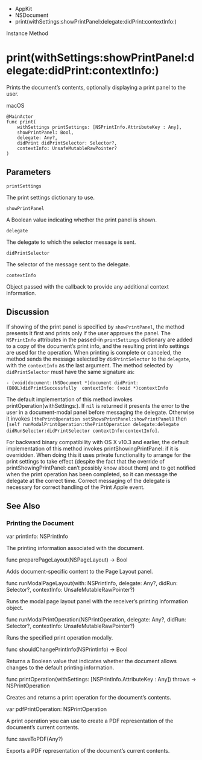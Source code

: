 

- AppKit
- NSDocument
-  print(withSettings:showPrintPanel:delegate:didPrint:contextInfo:) 

Instance Method

# print(withSettings:showPrintPanel:delegate:didPrint:contextInfo:)

Prints the document’s contents, optionally displaying a print panel to the user.

macOS

``` source
@MainActor
func print(
    withSettings printSettings: [NSPrintInfo.AttributeKey : Any],
    showPrintPanel: Bool,
    delegate: Any?,
    didPrint didPrintSelector: Selector?,
    contextInfo: UnsafeMutableRawPointer?
)
```

## Parameters 

`printSettings`  

The print settings dictionary to use.

`showPrintPanel`  

A Boolean value indicating whether the print panel is shown.

`delegate`  

The delegate to which the selector message is sent.

`didPrintSelector`  

The selector of the message sent to the delegate.

`contextInfo`  

Object passed with the callback to provide any additional context information.

## Discussion

If showing of the print panel is specified by `showPrintPanel`, the method presents it first and prints only if the user approves the panel. The `NSPrintInfo` attributes in the passed-in `printSettings` dictionary are added to a copy of the document’s print info, and the resulting print info settings are used for the operation. When printing is complete or canceled, the method sends the message selected by `didPrintSelector` to the `delegate`, with the `contextInfo` as the last argument. The method selected by `didPrintSelector` must have the same signature as:

```
- (void)document:(NSDocument *)document didPrint:(BOOL)didPrintSuccessfully  contextInfo: (void *)contextInfo
```

The default implementation of this method invokes printOperation(withSettings:). If `nil` is returned it presents the error to the user in a document-modal panel before messaging the delegate. Otherwise it invokes `[thePrintOperation setShowsPrintPanel:showPrintPanel]` then `[self runModalPrintOperation:thePrintOperation delegate:delegate didRunSelector:didPrintSelector contextInfo:contextInfo]`.

For backward binary compatibility with OS X v10.3 and earlier, the default implementation of this method invokes printShowingPrintPanel: if it is overridden. When doing this it uses private functionality to arrange for the print settings to take effect (despite the fact that the override of printShowingPrintPanel: can’t possibly know about them) and to get notified when the print operation has been completed, so it can message the delegate at the correct time. Correct messaging of the delegate is necessary for correct handling of the Print Apple event.

## See Also

### Printing the Document

var printInfo: NSPrintInfo

The printing information associated with the document.

func preparePageLayout(NSPageLayout) -> Bool

Adds document-specific content to the Page Layout panel.

func runModalPageLayout(with: NSPrintInfo, delegate: Any?, didRun: Selector?, contextInfo: UnsafeMutableRawPointer?)

Runs the modal page layout panel with the receiver’s printing information object.

func runModalPrintOperation(NSPrintOperation, delegate: Any?, didRun: Selector?, contextInfo: UnsafeMutableRawPointer?)

Runs the specified print operation modally.

func shouldChangePrintInfo(NSPrintInfo) -> Bool

Returns a Boolean value that indicates whether the document allows changes to the default printing information.

func printOperation(withSettings: [NSPrintInfo.AttributeKey : Any]) throws -> NSPrintOperation

Creates and returns a print operation for the document’s contents.

var pdfPrintOperation: NSPrintOperation

A print operation you can use to create a PDF representation of the document’s current contents.

func saveToPDF(Any?)

Exports a PDF representation of the document’s current contents.


